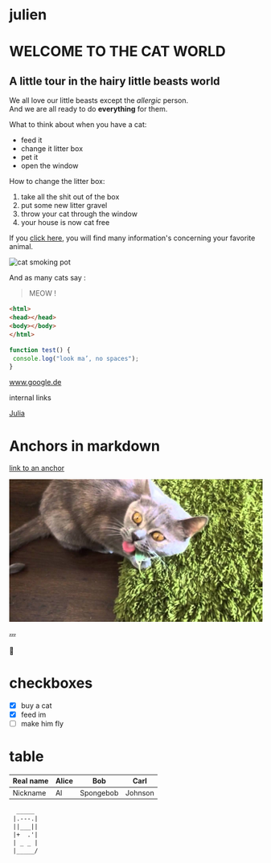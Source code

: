 # julien

# WELCOME TO THE CAT WORLD

## A little tour in the hairy little beasts world

We all love our little beasts except the _allergic_ person.  
And we are all ready to do **everything** for them.

What to think about when you have a cat:
* feed it
* change it litter box
* pet it
* open the window


How to change the litter box:
1. take all the shit out of the box
2. put some new litter gravel
3. throw your cat through the window
4. your house is now cat free


If you [click here](https://www.thesprucepets.com/is-marijuana-toxic-to-cats-555055), you will find many information's concerning your favorite animal.


![cat smoking pot](https://i.ytimg.com/vi/9o8JD9_OHgU/hqdefault.jpg)

And as many cats say : 
> MEOW !

```html
<html>
<head></head>
<body></body>
</html>
```


```javascript
function test() {
 console.log("look ma’, no spaces");
}
```
www.google.de


internal links

[Julia](../../../julia)

# Anchors in markdown

[link to an anchor](#anchors-in-markdown)

![image](images/maxresdefault.jpg "cat on a carpet")

:zzz:

:middle_finger:

# checkboxes

- [x] buy a cat
- [x] feed im
- [ ] make him fly

# table

| Real name | Alice | Bob | Carl |
| - | - | - | - |
| Nickname | Al | Spongebob | Johnson |



      _____
     |.---.|
     ||___||
     |+  .'|
     | _ _ |
     |_____/


